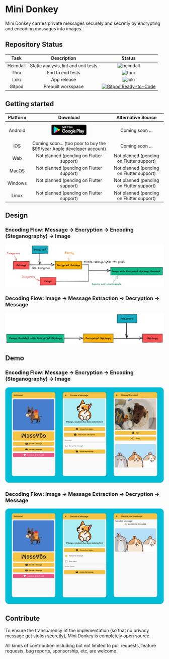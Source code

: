 # Mini Donkey

Mini Donkey carries private messages securely and secretly by encrypting and encoding messages into images.

## Repository Status

| Task | Description | Status |
|:-----:|:-----------:|:------:|
| Heimdall | Static analysis, lint and unit tests | ![heimdall](https://github.com/tianhaoz95/photochat/workflows/heimdall/badge.svg?branch=master) |
| Thor | End to end tests | ![thor](https://github.com/tianhaoz95/photochat/workflows/thor/badge.svg?branch=master) |
| Loki | App release | ![loki](https://github.com/tianhaoz95/photochat/workflows/loki/badge.svg?branch=master) |
|Gitpod | Prebuilt workspace | [![Gitpod Ready-to-Code](https://img.shields.io/badge/Gitpod-Ready--to--Code-blue?logo=gitpod)](https://gitpod.io/#https://github.com/tianhaoz95/photochat) |

## Getting started

| Platform | Download | Alternative Source |
|:--------:|:--------:|:------------------:|
| Android | ![get it on play store](assets/post/google_play_store_logo.png) | Coming soon ... |
| iOS | Coming soon... (too poor to buy the $99/year Apple developer account) | Coming soon ... |
| Web | Not planned (pending on Flutter support) | Not planned (pending on Flutter support) |
| MacOS | Not planned (pending on Flutter support) | Not planned (pending on Flutter support) |
| Windows | Not planned (pending on Flutter support) | Not planned (pending on Flutter support) |
| Linux | Not planned (pending on Flutter support) | Not planned (pending on Flutter support) |

## Design

### Encoding Flow: Message -> Encryption -> Encoding (Steganography) -> Image

![encoding flow](./assets/post/encoding_flow.png)

### Decoding Flow: Image -> Message Extraction -> Decryption -> Message

![decoding flow](./assets/post/decoding_flow.png)

## Demo

### Encoding Flow: Message -> Encryption -> Encoding (Steganography) -> Image

![encoding app demo](./assets/post/encoding_flow_app_demo.png)

### Decoding Flow: Image -> Message Extraction -> Decryption -> Message

![decoding app demo](./assets/post/decoding_flow_app_demo.png)

## Contribute

To ensure the transparency of the implementation (so that no privacy message get stolen secretly), Mini Donkey is completely open source.

All kinds of contribution including but not limited to pull requests, feature requests, bug reports, sponsorship, etc, are welcome.
